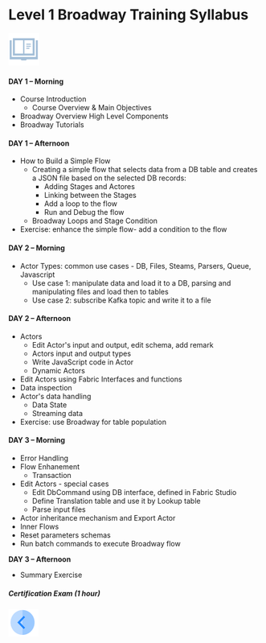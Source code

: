 # Level 1 Broadway Training Syllabus

![](/academy/images/syllabus.png) 

#### **DAY 1 – Morning**

- Course Introduction
  - Course Overview & Main Objectives
- Broadway Overview High Level Components
- Broadway Tutorials

#### **DAY 1 – Afternoon**

- How to Build a Simple Flow
  - Creating a simple flow that selects data from a DB table and creates a JSON file based on the selected DB records:
    - Adding Stages and Actores
    - Linking between the Stages
    - Add a loop to the flow
    - Run and Debug the flow
  - Broadway Loops and Stage Condition
- Exercise: enhance the simple flow- add a condition to the flow

#### **DAY 2 – Morning**

- Actor Types: common use cases - DB, Files, Steams, Parsers, Queue, Javascript
  - Use case 1: manipulate data and load it to a DB, parsing and manipulating files and load then to tables
  - Use case 2: subscribe Kafka topic and write it to a file

#### **DAY 2 – Afternoon**

- Actors
  - Edit Actor's input and output, edit schema, add remark
  - Actors input and output types
  - Write JavaScript code in Actor
  - Dynamic Actors
- Edit Actors using Fabric Interfaces and functions
- Data inspection
- Actor's data handling
  - Data State
  - Streaming data
- Exercise: use Broadway for table population

#### **DAY 3 – Morning**

- Error Handling
- Flow Enhanement
  - Transaction
- Edit Actors - special cases
  - Edit DbCommand using DB interface, defined in Fabric Studio
  - Define Translation table and use it by Lookup table
  - Parse input files
- Actor inheritance mechanism and Export Actor
- Inner Flows
- Reset parameters schemas
- Run batch commands to execute Broadway flow

**DAY 3 – Afternoon**

- Summary Exercise

##### Certification Exam (1 hour)

[<img align="left" width="60" height="54" src="/articles/images/Previous.png">](/academy/Training_Level_1/99_Broadway/01_broadway_course_overview.md)
